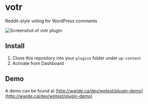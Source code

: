 # votr
Reddit-style voting for WordPress comments

![Screenshot of votr plugin](http://wwide.ca/dev/screen.png)

## Install
1. Clone this repository into your `plugins` folder under `wp-content`  
2. Activate from Dashboard

## Demo
A demo can be found at [http://wwide.ca/dev/wptest/plugin-demo](http://wwide.ca/dev/wptest/plugin-demo)


